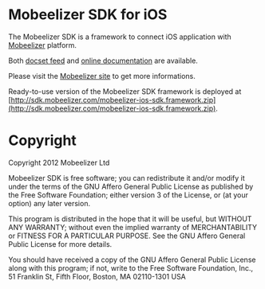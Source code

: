 # Mobeelizer SDK for iOS

The Mobeelizer SDK is a framework to connect iOS application with [Mobeelizer](http://www.mobeelizer.com/) platform.

Both [docset feed](http://sdk.mobeelizer.com/mobeelizer-ios-sdk.atom) and [online documentation](http://sdk.mobeelizer.com/ios/index.html) are available.

Please visit the [Mobeelizer site](http://www.mobeelizer.com/) to get more informations.

Ready-to-use version of the Mobeelizer SDK framework is deployed at [http://sdk.mobeelizer.com/mobeelizer-ios-sdk.framework.zip](http://sdk.mobeelizer.com/mobeelizer-ios-sdk.framework.zip).

# Copyright

Copyright 2012 Mobeelizer Ltd

Mobeelizer SDK is free software; you can redistribute it and/or modify it under the terms of the GNU Affero General Public License as published by the Free Software Foundation; either version 3 of the License, or (at your option) any later version.
 
This program is distributed in the hope that it will be useful, but WITHOUT ANY WARRANTY; without even the implied warranty of MERCHANTABILITY or FITNESS FOR A PARTICULAR PURPOSE. See the GNU Affero General Public License for more details.
 
You should have received a copy of the GNU Affero General Public License along with this program; if not, write to the Free Software Foundation, Inc., 51 Franklin St, Fifth Floor, Boston, MA  02110-1301 USA